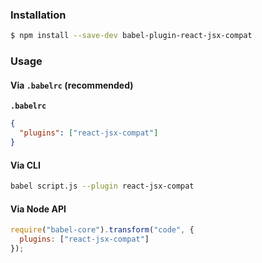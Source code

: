 ### Installation

```sh
$ npm install --save-dev babel-plugin-react-jsx-compat
```

### Usage

#### Via `.babelrc` (recommended)

**`.babelrc`**

```json
{
  "plugins": ["react-jsx-compat"]
}
```

#### Via CLI

```sh
babel script.js --plugin react-jsx-compat
```

#### Via Node API

```js
require("babel-core").transform("code", {
  plugins: ["react-jsx-compat"]
});
```
